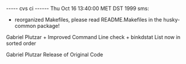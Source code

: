 ----- cvs ci ------
Thu Oct 16 13:40:00 MET DST 1999
sms:
- reorganized Makefiles, please read README.Makefiles in the husky-common
  package!

Gabriel Plutzar
    + Improved Command Line check
    + binkdstat List now in sorted order

Gabriel Plutzar
    Release of Original Code
